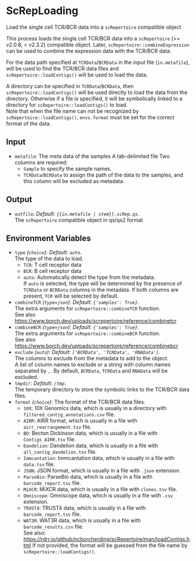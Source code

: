 # ScRepLoading

Load the single cell TCR/BCR data into a `scRepertoire` compatible object

This process loads the single cell TCR/BCR data into a `scRepertoire`
(>= v2.0.8, < v2.3.2) compatible object. Later, `scRepertoire::combineExpression`
can be used to combine the expression data with the TCR/BCR data.<br />

For the data path specified at `TCRData`/`BCRData` in the input file
(`in.metafile`), will be used to find the TCR/BCR data files and
`scRepertoire::loadContigs()` will be used to load the data.<br />

A directory can be specified in `TCRData`/`BCRData`, then
`scRepertoire::loadContigs()` will be used directly to load the data from the
directory. Otherwise if a file is specified, it will be symbolically linked to
a directory for `scRepertoire::loadContigs()` to load.<br />
Note that when the file name can not be recognized by `scRepertoire::loadContigs()`,
`envs.format` must be set for the correct format of the data.<br />

## Input

- `metafile`:
    The meta data of the samples
    A tab-delimited file
    Two columns are required:<br />
    * `Sample` to specify the sample names.<br />
    * `TCRData`/`BCRData` to assign the path of the data to the samples,
    and this column will be excluded as metadata.<br />

## Output

- `outfile`: *Default: `{{in.metafile | stem}}.scRep.qs`*. <br />
    The `scRepertoire` compatible object in qs/qs2 format

## Environment Variables

- `type` *(`choice`)*: *Default: `auto`*. <br />
    The type of the data to load.<br />
    - `TCR`:
        T cell receptor data
    - `BCR`:
        B cell receptor data
    - `auto`:
        Automatically detect the type from the metadata.<br />
        If `auto` is selected, the type will be determined by the presence of
        `TCRData` or `BCRData` columns in the metadata. If both columns are
        present, `TCR` will be selected by default.<br />
- `combineTCR` *(`type=json`)*: *Default: `{'samples': True}`*. <br />
    The extra arguments for `scRepertoire::combineTCR`
    function.<br />
    See also <https://www.borch.dev/uploads/screpertoire/reference/combinetcr>
- `combineBCR` *(`type=json`)*: *Default: `{'samples': True}`*. <br />
    The extra arguments for `scRepertoire::combineBCR`
    function.<br />
    See also <https://www.borch.dev/uploads/screpertoire/reference/combinebcr>
- `exclude` *(`auto`)*: *Default: `['BCRData', 'TCRData', 'RNAData']`*. <br />
    The columns to exclude from the metadata to add to the object.<br />
    A list of column names to exclude or a string with column names separated
    by `,`. By default, `BCRData`, `TCRData` and `RNAData` will be excluded.<br />
- `tmpdir`: *Default: `/tmp`*. <br />
    The temporary directory to store the symbolic links to the
    TCR/BCR data files.<br />
- `format` *(`choice`)*:
    The format of the TCR/BCR data files.<br />
    - `10X`:
        10X Genomics data, which is usually in a directory with
        `filtered_contig_annotations.csv` file.<br />
    - `AIRR`:
        AIRR format, which is usually in a file with
        `airr_rearrangement.tsv` file.<br />
    - `BD`:
        Becton Dickinson data, which is usually in a file with
        `Contigs_AIRR.tsv` file.<br />
    - `Dandelion`:
        Dandelion data, which is usually in a file with
        `all_contig_dandelion.tsv` file.<br />
    - `Immcantation`:
        Immcantation data, which is usually in a file with
        `data.tsv` file.<br />
    - `JSON`:
        JSON format, which is usually in a file with `.json` extension.<br />
    - `ParseBio`:
        ParseBio data, which is usually in a file with
        `barcode_report.tsv` file.<br />
    - `MiXCR`:
        MiXCR data, which is usually in a file with `clones.tsv` file.<br />
    - `Omniscope`:
        Omniscope data, which is usually in a file with `.csv`
        extension.<br />
    - `TRUST4`:
        TRUST4 data, which is usually in a file with
        `barcode_report.tsv` file.<br />
    - `WAT3R`:
        WAT3R data, which is usually in a file with
        `barcode_results.csv` file.<br />
        See also: <https://rdrr.io/github/ncborcherding/scRepertoire/man/loadContigs.html>
        If not provided, the format will be guessed from the file name by `scRepertoire::loadContigs()`.<br />


